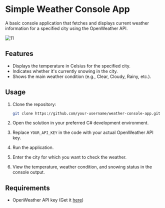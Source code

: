 # Simple Weather Console App

A basic console application that fetches and displays current weather information for a specified city using the OpenWeather API.

![11](https://github.com/IAmPaullo/Weather-Console-App/assets/39301693/7470e458-33fa-427b-b9db-b3b9a18c1365)

## Features

- Displays the temperature in Celsius for the specified city.
- Indicates whether it's currently snowing in the city.
- Shows the main weather condition (e.g., Clear, Cloudy, Rainy, etc.).

## Usage

1. Clone the repository:

    ```bash
    git clone https://github.com/your-username/weather-console-app.git
    ```

2. Open the solution in your preferred C# development environment.

3. Replace `YOUR_API_KEY` in the code with your actual OpenWeather API key.

4. Run the application.

5. Enter the city for which you want to check the weather.

6. View the temperature, weather condition, and snowing status in the console output.

## Requirements

- OpenWeather API key (Get it [here](https://openweathermap.org/appid))

